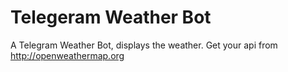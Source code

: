 # Telegeram Weather Bot
A Telegram Weather Bot, displays the weather.
Get your api from http://openweathermap.org
